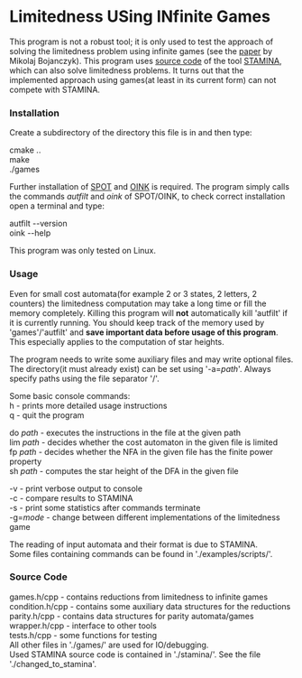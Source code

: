# Limitedness USing INfinite Games
This program is not a robust tool; it is only used to test the approach of solving the limitedness problem using infinite games (see the [paper](https://arxiv.org/abs/1708.03603) by Mikolaj Bojanczyk).
This program uses [source code](https://github.com/nathanael-fijalkow/stamina/) of the tool [STAMINA](https://stamina.labri.fr/), which can also solve limitedness problems.
It turns out that the implemented approach using games(at least in its current form) can not compete with STAMINA.

### Installation
Create a subdirectory of the directory this file is in and then type:

cmake ..  
make  
./games  

Further installation of [SPOT](https://spot.lrde.epita.fr/) and [OINK](https://github.com/trolando/oink) is required. The program simply calls the commands *autfilt* and *oink* of SPOT/OINK, to check correct installation open a terminal and type:  

autfilt --version  
oink --help  

This program was only tested on Linux.

### Usage
Even for small cost automata(for example 2 or 3 states, 2 letters, 2 counters) the limitedness computation may take a long time or fill the memory completely. Killing this program will **not** automatically kill 'autfilt' if it is currently running. You should keep track of the memory used by 'games'/'autfilt' and **save important data before usage of this program**. This especially applies to the computation of star heights.  

The program needs to write some auxiliary files and may write optional files. The directory(it must already exist) can be set using '-a=*path*'. Always specify paths using the file separator '/'.  

Some basic console commands:  
h			- prints more detailed usage instructions  
q			- quit the program  

do *path*		- executes the instructions in the file at the given path  
lim *path*		- decides whether the cost automaton in the given file is limited  
fp *path*		- decides whether the NFA in the given file has the finite power property  
sh *path*		- computes the star height of the DFA in the given file  

-v			- print verbose output to console  
-c			- compare results to STAMINA  
-s			- print some statistics after commands terminate  
-g=*mode*		- change between different implementations of the limitedness game  

The reading of input automata and their format is due to STAMINA.  
Some files containing commands can be found in './examples/scripts/'.  

### Source Code
games.h/cpp		- contains reductions from limitedness to infinite games  
condition.h/cpp		- contains some auxiliary data structures for the reductions  
parity.h/cpp		- contains data structures for parity automata/games  
wrapper.h/cpp		- interface to other tools  
tests.h/cpp		- some functions for testing  
All other files in './games/' are used for IO/debugging.  
Used STAMINA source code is contained in './stamina/'. See the file './changed\_to\_stamina'.  


